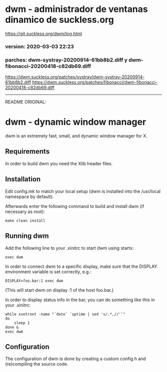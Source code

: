 # dwm - administrador de ventanas dinamico de suckless.org
https://git.suckless.org/dwm/log.html

### version: 2020-03-03 22:23

### parches: dwm-systray-20200914-61bb8b2.diff y dwm-fibonacci-20200418-c82db69.diff

https://dwm.suckless.org/patches/systray/dwm-systray-20200914-61bb8b2.diff
https://dwm.suckless.org/patches/fibonacci/dwm-fibonacci-20200418-c82db69.diff

-------------------------------------------------------------------------------------
README ORIGINAL:

dwm - dynamic window manager
============================
dwm is an extremely fast, small, and dynamic window manager for X.


Requirements
------------
In order to build dwm you need the Xlib header files.


Installation
------------
Edit config.mk to match your local setup (dwm is installed into
the /usr/local namespace by default).

Afterwards enter the following command to build and install dwm (if
necessary as root):

    make clean install


Running dwm
-----------
Add the following line to your .xinitrc to start dwm using startx:

    exec dwm

In order to connect dwm to a specific display, make sure that
the DISPLAY environment variable is set correctly, e.g.:

    DISPLAY=foo.bar:1 exec dwm

(This will start dwm on display :1 of the host foo.bar.)

In order to display status info in the bar, you can do something
like this in your .xinitrc:

    while xsetroot -name "`date` `uptime | sed 's/.*,//'`"
    do
    	sleep 1
    done &
    exec dwm


Configuration
-------------
The configuration of dwm is done by creating a custom config.h
and (re)compiling the source code.

